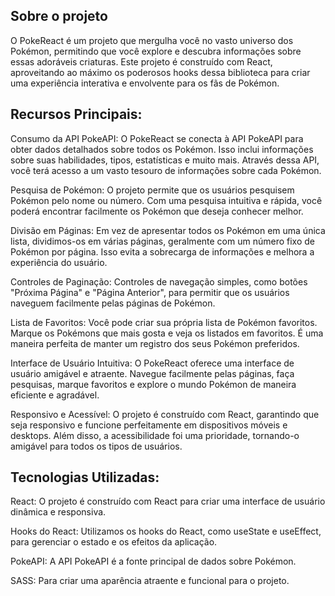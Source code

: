 ## Sobre o projeto
O PokeReact é um projeto que mergulha você no vasto universo dos Pokémon, permitindo que você explore e descubra informações sobre essas adoráveis criaturas. Este projeto é construído com React, aproveitando ao máximo os poderosos hooks dessa biblioteca para criar uma experiência interativa e envolvente para os fãs de Pokémon.

## Recursos Principais:

Consumo da API PokeAPI: O PokeReact se conecta à API PokeAPI para obter dados detalhados sobre todos os Pokémon. Isso inclui informações sobre suas habilidades, tipos, estatísticas e muito mais. Através dessa API, você terá acesso a um vasto tesouro de informações sobre cada Pokémon.

Pesquisa de Pokémon: O projeto permite que os usuários pesquisem Pokémon pelo nome ou número. Com uma pesquisa intuitiva e rápida, você poderá encontrar facilmente os Pokémon que deseja conhecer melhor.

Divisão em Páginas: Em vez de apresentar todos os Pokémon em uma única lista, dividimos-os em várias páginas, geralmente com um número fixo de Pokémon por página. Isso evita a sobrecarga de informações e melhora a experiência do usuário.

Controles de Paginação: Controles de navegação simples, como botões "Próxima Página" e "Página Anterior", para permitir que os usuários naveguem facilmente pelas páginas de Pokémon.

Lista de Favoritos: Você pode criar sua própria lista de Pokémon favoritos. Marque os Pokémons que mais gosta e veja os listados em favoritos. É uma maneira perfeita de manter um registro dos seus Pokémon preferidos.

Interface de Usuário Intuitiva: O PokeReact oferece uma interface de usuário amigável e atraente. Navegue facilmente pelas páginas, faça pesquisas, marque favoritos e explore o mundo Pokémon de maneira eficiente e agradável.

Responsivo e Acessível: O projeto é construído com React, garantindo que seja responsivo e funcione perfeitamente em dispositivos móveis e desktops. Além disso, a acessibilidade foi uma prioridade, tornando-o amigável para todos os tipos de usuários.

## Tecnologias Utilizadas:

React: O projeto é construído com React para criar uma interface de usuário dinâmica e responsiva.

Hooks do React: Utilizamos os hooks do React, como useState e useEffect, para gerenciar o estado e os efeitos da aplicação.

PokeAPI: A API PokeAPI é a fonte principal de dados sobre Pokémon.

SASS: Para criar uma aparência atraente e funcional para o projeto.
